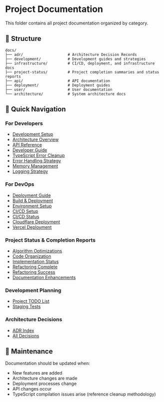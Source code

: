 # Project Documentation

This folder contains all project documentation organized by category.

## 📁 Structure

```
docs/
├── adr/                    # Architecture Decision Records
├── development/            # Development guides and strategies
├── infrastructure/         # CI/CD, deployment, and infrastructure docs
├── project-status/         # Project completion summaries and status reports
├── api/                    # API documentation
├── deployment/             # Deployment guides
├── user/                   # User documentation
└── architecture/           # System architecture docs
```

## 📖 Quick Navigation

### For Developers

- [Development Setup](./ENVIRONMENT_SETUP_GUIDE.md)
- [Architecture Overview](./architecture/OVERVIEW.md)
- [API Reference](./API.md)
- [Developer Guide](./DEVELOPER_GUIDE.md)
- [TypeScript Error Cleanup](./development/TYPESCRIPT_ERROR_CLEANUP_LESSONS.md)
- [Error Handling Strategy](./development/ERROR_HANDLING_SUMMARY.md)
- [Memory Management](./development/MEMORY_MANAGEMENT_SUMMARY.md)
- [Logging Strategy](./development/LOGGING_STRATEGY.md)

### For DevOps

- [Deployment Guide](./DEPLOYMENT.md)
- [Build & Deployment](./BUILD_DEPLOYMENT.md)
- [Environment Setup](./ENVIRONMENT_SETUP_GUIDE.md)
- [CI/CD Setup](./infrastructure/CI-CD-SETUP.md)
- [CI/CD Status](./infrastructure/CI-CD-STATUS.md)
- [Cloudflare Deployment](./CLOUDFLARE_DEPLOYMENT.md)
- [Vercel Deployment](./VERCEL_DEPLOYMENT.md)

### Project Status & Completion Reports

- [Algorithm Optimizations](./project-status/ALGORITHM_OPTIMIZATIONS_COMPLETE.md)
- [Code Organization](./project-status/CODE_ORGANIZATION_COMPLETE.md)
- [Implementation Status](./project-status/IMPLEMENTATION_COMPLETE.md)
- [Refactoring Complete](./project-status/REFACTORING_COMPLETE.md)
- [Refactoring Success](./project-status/REFACTORING_SUCCESS.md)
- [Documentation Enhancements](./project-status/DOCUMENTATION_ENHANCEMENTS_SUMMARY.md)

### Development Planning

- [Project TODO List](./development/PROJECT_TODO_LIST.md)
- [Staging Tests](./infrastructure/STAGING_TEST.md)

### Architecture Decisions

- [ADR Index](./adr/README.md)
- [All Decisions](./adr/)

## 🔄 Maintenance

Documentation should be updated when:

- New features are added
- Architecture changes are made
- Deployment processes change
- API changes occur
- TypeScript compilation issues arise (reference cleanup methodology)
